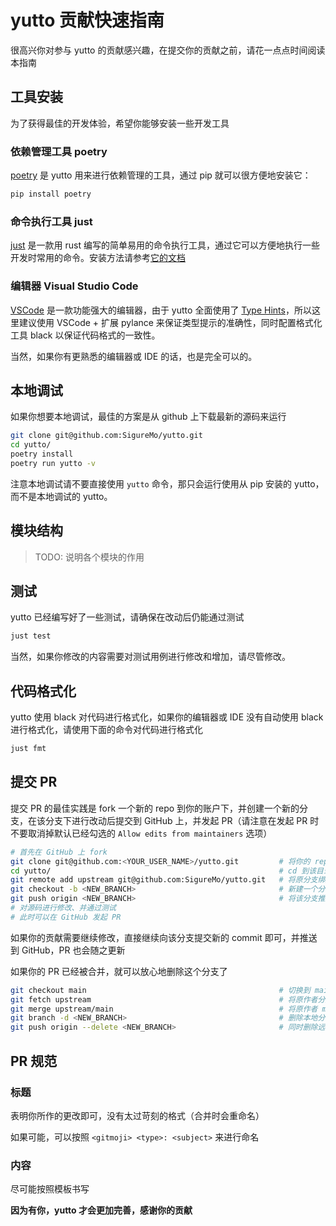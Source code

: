 # yutto 贡献快速指南

很高兴你对参与 yutto 的贡献感兴趣，在提交你的贡献之前，请花一点点时间阅读本指南

## 工具安装

为了获得最佳的开发体验，希望你能够安装一些开发工具

### 依赖管理工具 poetry

[poetry](https://github.com/python-poetry/poetry) 是 yutto 用来进行依赖管理的工具，通过 pip 就可以很方便地安装它：

```bash
pip install poetry
```

### 命令执行工具 just

[just](https://github.com/casey/just) 是一款用 rust 编写的简单易用的命令执行工具，通过它可以方便地执行一些开发时常用的命令。安装方法请参考[它的文档](https://github.com/casey/just#installation)

### 编辑器 Visual Studio Code

[VSCode](https://github.com/microsoft/vscode) 是一款功能强大的编辑器，由于 yutto 全面使用了 [Type Hints](https://docs.python.org/3/library/typing.html)，所以这里建议使用 VSCode + 扩展 pylance 来保证类型提示的准确性，同时配置格式化工具 black 以保证代码格式的一致性。

当然，如果你有更熟悉的编辑器或 IDE 的话，也是完全可以的。

## 本地调试

如果你想要本地调试，最佳的方案是从 github 上下载最新的源码来运行

```bash
git clone git@github.com:SigureMo/yutto.git
cd yutto/
poetry install
poetry run yutto -v
```

注意本地调试请不要直接使用 `yutto` 命令，那只会运行使用从 pip 安装的 yutto，而不是本地调试的 yutto。

## 模块结构

> TODO: 说明各个模块的作用

## 测试

yutto 已经编写好了一些测试，请确保在改动后仍能通过测试

```bash
just test
```

当然，如果你修改的内容需要对测试用例进行修改和增加，请尽管修改。

## 代码格式化

yutto 使用 black 对代码进行格式化，如果你的编辑器或 IDE 没有自动使用 black 进行格式化，请使用下面的命令对代码进行格式化

```bash
just fmt
```

## 提交 PR

提交 PR 的最佳实践是 fork 一个新的 repo 到你的账户下，并创建一个新的分支，在该分支下进行改动后提交到 GitHub 上，并发起 PR（请注意在发起 PR 时不要取消掉默认已经勾选的 `Allow edits from maintainers` 选项）

```bash
# 首先在 GitHub 上 fork
git clone git@github.com:<YOUR_USER_NAME>/yutto.git         # 将你的 repo clone 到本地
cd yutto/                                                   # cd 到该目录
git remote add upstream git@github.com:SigureMo/yutto.git   # 将原分支绑定在 upstream
git checkout -b <NEW_BRANCH>                                # 新建一个分支，名称随意，最好含有你本次改动的语义
git push origin <NEW_BRANCH>                                # 将该分支推送到 origin （也就是你 fork 后的 repo）
# 对源码进行修改、并通过测试
# 此时可以在 GitHub 发起 PR
```

如果你的贡献需要继续修改，直接继续向该分支提交新的 commit 即可，并推送到 GitHub，PR 也会随之更新

如果你的 PR 已经被合并，就可以放心地删除这个分支了

```bash
git checkout main                                           # 切换到 main
git fetch upstream                                          # 将原作者分支下载到本地
git merge upstream/main                                     # 将原作者 main 分支最新内容合并到本地 main
git branch -d <NEW_BRANCH>                                  # 删除本地分支
git push origin --delete <NEW_BRANCH>                       # 同时删除远程分支
```

## PR 规范

### 标题

表明你所作的更改即可，没有太过苛刻的格式（合并时会重命名）

如果可能，可以按照 `<gitmoji> <type>: <subject>` 来进行命名

### 内容

尽可能按照模板书写

**因为有你，yutto 才会更加完善，感谢你的贡献**
